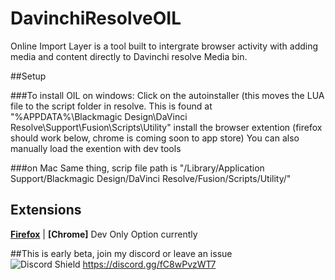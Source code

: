 # DavinchiResolveOIL
Online Import Layer is a tool built to intergrate browser activity with adding media and content directly to Davinchi resolve Media bin.

##Setup

###To install OIL on windows:
Click on the autoinstaller (this moves the LUA file to the script folder in resolve. This is found at  "%APPDATA%\Blackmagic Design\DaVinci Resolve\Support\Fusion\Scripts\Utility\"
install the browser extention (firefox should work below, chrome is coming soon to app store)
You can also manually load the exention with dev tools

###on Mac
Same thing, scrip file path is "/Library/Application Support/Blackmagic Design/DaVinci Resolve/Fusion/Scripts/Utility/"

## Extensions

**[Firefox](https://addons.mozilla.org/en-US/firefox/addon/davinchi-oil/)** | **[Chrome]** Dev Only Option currently

##This is early beta, join my discord or leave an issue  
![Discord Shield](https://discord.com/api/guilds/fC8wPvzWT7/widget.png?style=shield)
https://discord.gg/fC8wPvzWT7
